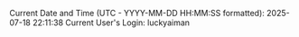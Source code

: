 Current Date and Time (UTC - YYYY-MM-DD HH:MM:SS formatted): 2025-07-18 22:11:38
Current User's Login: luckyaiman
